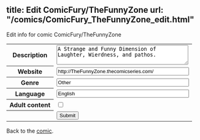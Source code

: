 title: Edit ComicFury/TheFunnyZone
url: "/comics/ComicFury_TheFunnyZone_edit.html"
---
Edit info for comic ComicFury/TheFunnyZone

<form name="comic" action="http://gaepostmail.appspot.com/comic/" method="post">
<table class="comicinfo">
<tr>
<th>Description</th><td><textarea name="description" cols="40" rows="3">A Strange and Funny Dimension of Laughter, Wierdness, and pathos.</textarea></td>
</tr>
<tr>
<th>Website</th><td><input type="text" name="url" value="http://TheFunnyZone.thecomicseries.com/" size="40"/></td>
</tr>
<tr>
<th>Genre</th><td><input type="text" name="genre" value="Other" size="40"/></td>
</tr>
<tr>
<th>Language</th><td><input type="text" name="language" value="English" size="40"/></td>
</tr>
<tr>
<th>Adult content</th><td><input type="checkbox" name="adult" value="adult" /></td>
</tr>
<tr>
<th></th><td>
<input type="hidden" name="comic" value="ComicFury_TheFunnyZone" />
<input type="submit" name="submit" value="Submit" />
</td>
</tr>
</table>
</form>

Back to the [comic](ComicFury_TheFunnyZone.html).

